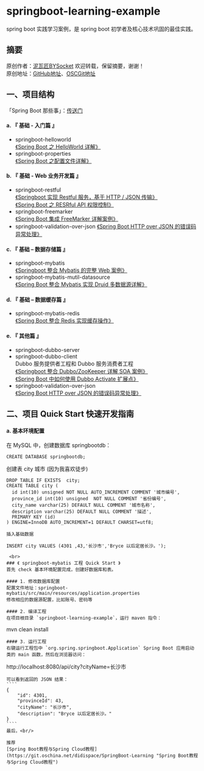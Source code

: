 # springboot-learning-example
spring boot 实践学习案例，是 spring boot 初学者及核心技术巩固的最佳实践。

## 摘要
原创作者：[泥瓦匠BYSocket](http://www.bysocket.com/ "泥瓦匠BYSocket") 欢迎转载，保留摘要，谢谢！<br>
原创地址：[GitHub地址](https://github.com/JeffLi1993 "GitHub")、[OSCGit地址](https://git.oschina.net/jeff1993/springboot-learning-example "OSCGit")<br>


## 一、项目结构
「Spring Boot 那些事」：[传送门](http://www.bysocket.com/?page_id=1639 "Spring Boot 那些事")<br>

#### a. 『 基础 - 入门篇 』
- springboot-helloworld<br>
 [《Spring Boot 之 HelloWorld 详解》](http://www.bysocket.com/?p=1124 "Spring Boot 之 HelloWorld详解")<br>
- springboot-properties <br>
 [《Spring Boot 之配置文件详解》](http://www.bysocket.com/?p=1786 "Spring Boot 之配置文件详解")<br>

#### b. 『 基础 - Web 业务开发篇 』
- springboot-restful <br>
 [《Springboot 实现 Restful 服务，基于 HTTP / JSON 传输》](http://www.bysocket.com/?p=1627 "Springboot 实现 Restful 服务，基于 HTTP / JSON 传输")<br>
 [《Spring Boot 之 RESRful API 权限控制》](http://www.bysocket.com/?p=1080 "Spring Boot 之 RESRful API 权限控制")<br>
- springboot-freemarker <br>
[《Spring Boot 集成 FreeMarker 详解案例》](http://www.bysocket.com/?p=1666 "Spring Boot 集成 FreeMarker 详解案例")<br>
- springboot-validation-over-json
[《Spring Boot HTTP over JSON 的错误码异常处理》](http://www.bysocket.com/?p=1692 "Spring Boot HTTP over JSON 的错误码异常处理")<br>


#### c. 『 基础 – 数据存储篇 』
- springboot-mybatis <br>
 [《Springboot 整合 Mybatis 的完整 Web 案例》](http://www.bysocket.com/?p=1610 "Springboot 整合 Mybatis 的完整 Web 案例")<br>
- springboot-mybatis-mutil-datasource <br>
 [《Spring Boot 整合 Mybatis 实现 Druid 多数据源详解》](http://www.bysocket.com/?p=1712 "Spring Boot 整合 Mybatis 实现 Druid 多数据源详解")<br>


#### d. 『 基础 – 数据缓存篇 』
- springboot-mybatis-redis <br>
 [《Spring Boot 整合 Redis 实现缓存操作》](http://www.bysocket.com/?p=1756 "Spring Boot 整合 Mybatis 实现 Druid 多数据源详解")<br>

#### e. 『 其他篇 』
- springboot-dubbo-server <br>
- springboot-dubbo-client <br>
Dubbo 服务提供者工程和 Dubbo 服务消费者工程 <br>
 [《Springboot 整合 Dubbo/ZooKeeper 详解 SOA 案例》](http://www.bysocket.com/?p=1681 "Springboot 整合 Dubbo/ZooKeeper 详解 SOA 案例")<br>
 [《Spring Boot 中如何使用 Dubbo Activate 扩展点》](http://www.bysocket.com/?p=1782 "Spring Boot 中如何使用 Dubbo Activate 扩展点")<br>
- springboot-validation-over-json <br>
 [《Spring Boot HTTP over JSON 的错误码异常处理》](http://www.bysocket.com/?p=1692 "Spring Boot HTTP over JSON 的错误码异常处理")<br>


## 二、项目 Quick Start 快速开发指南
#### a. 基本环境配置
在 MySQL 中，创建数据库 springbootdb：
````
CREATE DATABASE springbootdb;
````
创建表 city 城市 (因为我喜欢徒步)
````
DROP TABLE IF EXISTS  city;
CREATE TABLE city (
  id int(10) unsigned NOT NULL AUTO_INCREMENT COMMENT '城市编号',
  province_id int(10) unsigned  NOT NULL COMMENT '省份编号',
  city_name varchar(25) DEFAULT NULL COMMENT '城市名称',
  description varchar(25) DEFAULT NULL COMMENT '描述',
  PRIMARY KEY (id)
) ENGINE=InnoDB AUTO_INCREMENT=1 DEFAULT CHARSET=utf8;

插入基础数据

INSERT city VALUES (4301 ,43,'长沙市','Bryce 以后定居长沙。');

 <br>
### 《 springboot-mybatis 工程 Quick Start 》
首先 check 基本环境配置完成，创建好数据库和表。

#### 1. 修改数据库配置
配置文件地址：springboot-mybatis/src/main/resources/application.properties
修改相应的数据源配置，比如账号、密码等

#### 2. 编译工程
在项目根目录 `springboot-learning-example`，运行 maven 指令：
````
mvn clean install
````
#### 3. 运行工程
右键运行工程包中 `org.spring.springboot.Application` Spring Boot 应用启动类的 main 函数，然后在浏览器访问：
`````
http://localhost:8080/api/city?cityName=长沙市
`````
可以看到返回的 JSON 结果：
````
{
    "id": 4301,
    "provinceId": 43,
    "cityName": "长沙市",
    "description": "Bryce 以后定居长沙。"
}
````
最后，<br/>

推荐
[Spring Boot教程与Spring Cloud教程](https://git.oschina.net/didispace/SpringBoot-Learning "Spring Boot教程与Spring Cloud教程") 

